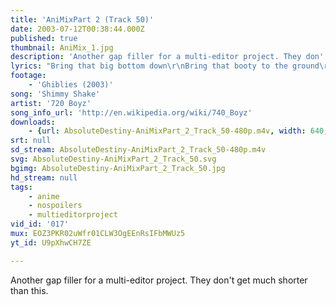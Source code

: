 ```yaml
---
title: 'AniMixPart 2 (Track 50)'
date: 2003-07-12T00:38:44.000Z
published: true
thumbnail: AniMix_1.jpg
description: 'Another gap filler for a multi-editor project. They don''t get much shorter than this.'
lyrics: "Bring that big bottom down\r\nBring that booty to the ground\r\nBring that big bottom down\r\nBring that booty to the ground\r\n\r\nShake that curly, girly, high\r\nWay up in the sky\r\nShake that curly, girly, high\r\nWay up in the sky"
footage:
    - 'Ghiblies (2003)'
song: 'Shimmy Shake'
artist: '720 Boyz'
song_info_url: 'http://en.wikipedia.org/wiki/740_Boyz'
downloads:
    - {url: AbsoluteDestiny-AniMixPart_2_Track_50-480p.m4v, width: 640, height: 480, mimetype: video/mp4}
srt: null
sd_stream: AbsoluteDestiny-AniMixPart_2_Track_50-480p.m4v
svg: AbsoluteDestiny-AniMixPart_2_Track_50.svg
bgimg: AbsoluteDestiny-AniMixPart_2_Track_50.jpg
hd_stream: null
tags:
    - anime
    - nospoilers
    - multieditorproject
vid_id: '017'
mux: EOZ3PKR02uWfr01CLW3OgEEnRsIFbMWUz5
yt_id: U9pXhwCH7ZE

---
```

Another gap filler for a multi-editor project. They don't get much shorter than this.
